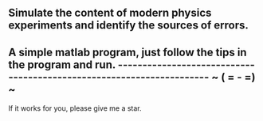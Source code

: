 Simulate the content of modern physics experiments and identify the sources of errors.
---------------------------------------------------------------------
A simple matlab program, just follow the tips in the program and run.
---------------------------------------------------------------------                                      ~ ( = - =) ~
---------------------------------------------------------------------
If it works for you, please give me a star.
